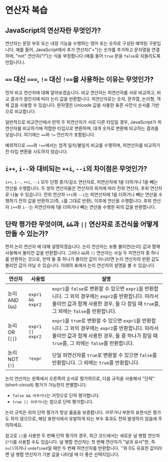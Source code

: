 # 연산자 복습

## JavaScript의 연산자란 무엇인가?

연산자는 문장 부호 또는 내장 기능을 수행하는 영어 또는 숫자로 구성된 예약된 구문입니다. 예를 들어, JavaScript에서 추가 연산자("+")는 숫자를 추가하고 문자열을 연결하며, "not" 연산자("!")는 식을 부정합니다 (예를 들어 `true` 문을 `false`로 되돌리도록 만듭니다.).

## `==` 대신 `===`, `!=` 대신 `!==`을 사용하는 이유는 무엇인가?

먼저 비교 연산자에 대해 알아보겠습니다. 비교 연산자는 피연산자를 서로 비교하고, 비교 결과가 참인지에 따라 논리 값을 반환합니다. 피연산자로는 숫자, 문자열, 논리형, 객체 값을 사용할 수 있습니다. 문자열은 Unicode 값을 사용한 표준 사전식 순서를 기반으로 비교합니다. 

일반적으로 비교연산에서 만약 두 피연산자가 서로 다른 타입일 경우, JavaScript가 피연산자를 비교하기에 적합한 타입으로 변환하며, 대개 숫자로 변환해 비교하는 결과를 낳습니다. 여기에는 `==`와 `!=` 연산자가 포함됩니다.

예외적으로 `===`와 `!==`에서는 엄격 일치/불일치 비교를 수행하며, 피연산자를 비교하기 전 타입 변환을 시도하지 않습니다. 

## `i++`, `i--`와 대비되는 `++i`, `--i`의 차이점은 무엇인가?
`i++`, `i--`, `++i`, `--i` 모두 단항 증가/감소 연산자로, 피연산자에 1을 더하거나 1을 빼는 연산을 수행합니다. 두 쌍의 연산자들은 연산자의 위치에 따라 전위 연산자, 후위 연산자로 나눌 수 있습니다.
전위 연산자 `++i`와 `--i`는 피연산자에 1을 더하거나 빼는 연산을 수행하기 전의 값을 반환하고(즉, `i`를 그대로 반환), 이후에 연산을 수행합니다.
후위 연산자 `i++`와 `i--`는 피연산자에 1을 더하거나 빼는 연산을 수행한 뒤의 값을 반환합니다.

## 단락 평가란 무엇이며, `&&`과 `||` 연산자로 조건식을 어떻게 만들 수 있는가?
먼저 논리 연산자 에 대해 설명하겠습니다. 논리 연산자는 보통 불리언(논리) 값과 함께 사용해서 불리언 값을 반환합니다. 그러나 `&&`와 `||` 연산자는 사실 두 피연산자 중 하나를 반환하는 것으로, 만약 둘 중 하나가 불리언 값이 아니라면 논리 연산자의 반환 값도 불리언 값이 아닐 수 있습니다. 아래의 표에서 논리 연산자의 설명을 볼 수 있습니다.

| 연산자 | 사용법 | 설명 |
| --- | --- | --- |
| 논리 AND (`&&`) | `expr1 && expr2` | `expr1`을 `false`로 변환할 수 있으면 `expr1`을 반환합니다. 그 외의 경우에는 `expr2`를 반환합니다. 따라서 불리언 값과 함께 사용한 경우, 둘 다 참일 때 `true`를, 그 외에는 `false`를 반환합니다. |
| 논리 OR (`\|\|`) | `expr1 \|\| expr2` | `expr1`을 `true`로 변환할 수 있으면 `expr1`을 반환합니다. 그 외의 경우에는 `expr2`를 반환합니다. 따라서 불리언 값과 함께 사용한 경우, 둘 중 하나가 참일 때 `true`를, 그 외에는 `false`를 반환합니다. |
| 논리 NOT (`!`) | `!expr` | 단일 피연산자를 `true`로 변환할 수 있으면 `false`를 반환합니다. 그 외에는 `true`를 반환합니다. |

논리 연산자는 왼쪽에서 오른쪽의 순서로 평가하므로, 다음 규칙을 사용해서 "단락"(short-circuit) 평가가 가능한지 판별합니다.

* `false && 아무거나`는 거짓으로 단락 평가합니다.
* `true || 아무거나`는 참으로 단락 평가합니다.

논리 규칙은 위의 단락 평가가 항상 옳음을 보증합니다. *아무거나* 부분의 표현식은 평가도 하지 않으므로, 해당 표현식에서 유발하게 되는 부수 효과도 전혀 발생하지 않음에 주의하세요.

참고로 `||`을 사용한 두 번째 단락 평가의 경우, 최근 코드에서는 새로운 널 병합 연산자 (`??`)를 사용할 수도 있습니다. 널 병합 연산자는 첫 번째 연산자가 "널과 유사"한, 즉 `null`이거나 `undefined`일 때만 두 번째 피연산자를 반환합니다. ''와 0도 유효한 값이라면 널 병합 연산자가 기본 값을 나타낼 때 더 좋은 선택지입니다.
